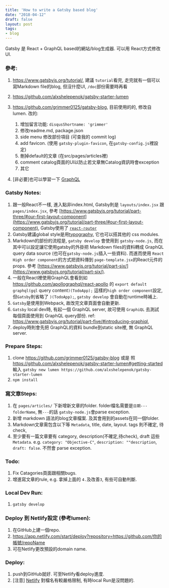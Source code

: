 ```yaml
---
title: 'How to write a Gatsby based blog'
date: "2018-04-12"
draft: false
layout: post
tags:
- blog
---
```


Gatsby 是 React + GraphQL based的網站/blog生成器. 可以用 React方式修改UI.  

### 參考:

1. https://www.gatsbyjs.org/tutorial/, 建議 `tutorial`看完, 走完就有一個可以寫Markdown file的blog,  但沒什麼UI, `/doc`部份需要時再看
2. https://github.com/alxshelepenok/gatsby-starter-lumen
3. https://github.com/grimmer0125/gatsby-blog, 目前使用的的, 修改自lumen. 改的:

    1. 增加留言功能: `disqusShortname: 'grimmer'`
    2. 修改readme.md, package.json
    3. side menu 修改部份項目 (可查我的 commit log)
    3. add favicon. (使用 `gatsby-plugin-favicon`, 在`gatsby-config.js`裡設定)
    4. 刪掉default的文章 (在src/pages/articles裡)
    4. comment catalog頁面的UI以防止若文章無Catalog資訊時會exception
    5. 其它
4. [非必要]也可以學習一下 [GraphQL](https://graphql.org/learn/)


###  Gatsby Notes:

1. 跟一般React不一樣, 進入點非index.html, Gatsby則是 `layouts/index.jsx` 跟 `pages/index.jsx`, 參考 [https://www.gatsbyjs.org/tutorial/part-three/#our-first-layout-component](https://www.gatsbyjs.org/tutorial/part-three/#our-first-layout-component), Gatsby使用了 [`react-router`](https://github.com/ReactTraining/react-router)
2. Gatsby建議global style是用[typography](https://www.gatsbyjs.org/tutorial/part-two/#typographyjs), 它也可以搭其他的 css modules.  
3. Markdown的部份的流程是, `gatsby develop` 會使用到 `gatsby-node.js`, 而在其中可以設定讓它使用gatsby的外掛把 Markdown files的資料轉成 GraphQL query data source (也可在`gatsby-node.js`插入一些資料). 而進而使用 `React High order component`的方式把資料傳到 `page-template.jsx`的React元件的props. 參考 [https://www.gatsbyjs.org/tutorial/part-six/](https://www.gatsbyjs.org/tutorial/part-six/).
4. 一般在React裡使用GraphQL會看到如 https://github.com/apollographql/react-apollo 的 `export default graphql(gql` query content`)(TodoApp);` 這樣的`high order component`設定, 但`Gatsby`則省略了 `)(TodoApp);`, `gatsby develop` 會自動在runtime時補上.
5. `Gatsby`是使用到Webpack, 故改完文章頁面會自動更新.
6. `Gatsby` local dev時, 有起一個 GraphQL server, 故可使用 `GraphiQL` 去測試 每個頁面使用到 GraphQL query部份. ref:  https://www.gatsbyjs.org/tutorial/part-five/#introducing-graphiql,
7. deploy時則會先把 GraphQL的資料 bundle到static site裡, 無 GraphQL server.

### Prepare Steps:

1. clone https://github.com/grimmer0125/gatsby-blog 或是 照 https://github.com/alxshelepenok/gatsby-starter-lumen#getting-started 輸入 `gatsby new lumen https://github.com/alxshelepenok/gatsby-starter-lumen`
2. `npm install`

### 寫文章Steps:

1. 在 `pages/articles/` 下新增新文章的folder. folder檔名需要是`日期---folderName`, 無`---`的話 `gatsby-node.js`會parse exception.
2. 新增 markdown 語法的blog文章檔案. 及其會用到的assets在同一個folder.
3. Markdown文章需包含以下等 `Metadata`, title, date, layout. tags 則不確定, 待check,
4. 至少要有一篇文章要有 category, description(不確定,待check), draft 這些 `Metadata`. e.g. `category: "Objective-C"`, `description: ""description`, `draft: false`. 不然會 parse exception.

### Todo:
1. Fix Catagories頁面跟相關bugs.
2. 增進寫文章的rule, e.g. 拿掉上面的 `4.`及改善`3`, 有些可自動判斷.

### Local Dev Run:

1. `gatsby develop`

### Deploy 到 Netlify設定 (參考lumen):

1. 在GitHub上建一個repo.
2. https://app.netlify.com/start/deploy?repository=https://github.com/你的帳號/repoName
3. 可在Netlify更改預設的domain name.

### Deploy:

1. push到GitHub就好. 可至Netlify看deploy進度.
2. [注意] [Netlify](https://www.netlify.com/) 對檔名有較嚴格限制,  有時local Run是沒問題的.
